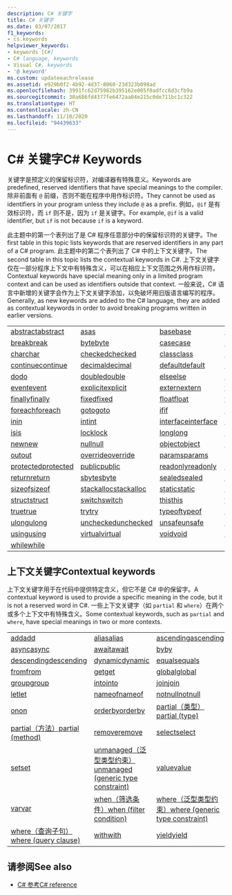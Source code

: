 ```yaml
---
description: C# 关键字
title: C# 关键字
ms.date: 03/07/2017
f1_keywords:
- cs.keywords
helpviewer_keywords:
- keywords [C#]
- C# language, keywords
- Visual C#, keywords
- '@ keyword'
ms.custom: updateeachrelease
ms.assetid: e929b0f2-4b92-4d37-8060-23d323b098ad
ms.openlocfilehash: 3991fc62d75982b395162e085f0adfcc6d3cfb9a
ms.sourcegitcommit: 30a686fd4377fe6472aa04e215c0de711bc1c322
ms.translationtype: HT
ms.contentlocale: zh-CN
ms.lasthandoff: 11/10/2020
ms.locfileid: "94439633"
---
```

# <a name="c-keywords"></a><span data-ttu-id="d398a-103">C# 关键字</span><span class="sxs-lookup"><span data-stu-id="d398a-103">C# Keywords</span></span>

<span data-ttu-id="d398a-104">关键字是预定义的保留标识符，对编译器有特殊意义。</span><span class="sxs-lookup"><span data-stu-id="d398a-104">Keywords are predefined, reserved identifiers that have special meanings to the compiler.</span></span> <span data-ttu-id="d398a-105">除非前面有 `@` 前缀，否则不能在程序中用作标识符。</span><span class="sxs-lookup"><span data-stu-id="d398a-105">They cannot be used as identifiers in your program unless they include `@` as a prefix.</span></span> <span data-ttu-id="d398a-106">例如，`@if` 是有效标识符，而 `if` 则不是，因为 `if` 是关键字。</span><span class="sxs-lookup"><span data-stu-id="d398a-106">For example, `@if` is a valid identifier, but `if` is not because `if` is a keyword.</span></span>  
  
 <span data-ttu-id="d398a-107">此主题中的第一个表列出了是 C# 程序任意部分中的保留标识符的关键字。</span><span class="sxs-lookup"><span data-stu-id="d398a-107">The first table in this topic lists keywords that are reserved identifiers in any part of a C# program.</span></span> <span data-ttu-id="d398a-108">此主题中的第二个表列出了 C# 中的上下文关键字。</span><span class="sxs-lookup"><span data-stu-id="d398a-108">The second table in this topic lists the contextual keywords in C#.</span></span> <span data-ttu-id="d398a-109">上下文关键字仅在一部分程序上下文中有特殊含义，可以在相应上下文范围之外用作标识符。</span><span class="sxs-lookup"><span data-stu-id="d398a-109">Contextual keywords have special meaning only in a limited program context and can be used as identifiers outside that context.</span></span> <span data-ttu-id="d398a-110">一般来说，C# 语言中新增的关键字会作为上下文关键字添加，以免破坏用旧版语言编写的程序。</span><span class="sxs-lookup"><span data-stu-id="d398a-110">Generally, as new keywords are added to the C# language, they are added as contextual keywords in order to avoid breaking programs written in earlier versions.</span></span>  
  
|||||  
|---|---|---|---|  
|[<span data-ttu-id="d398a-111">abstract</span><span class="sxs-lookup"><span data-stu-id="d398a-111">abstract</span></span>](abstract.md)|[<span data-ttu-id="d398a-112">as</span><span class="sxs-lookup"><span data-stu-id="d398a-112">as</span></span>](../operators/type-testing-and-cast.md#as-operator)|[<span data-ttu-id="d398a-113">base</span><span class="sxs-lookup"><span data-stu-id="d398a-113">base</span></span>](base.md)|[<span data-ttu-id="d398a-114">bool</span><span class="sxs-lookup"><span data-stu-id="d398a-114">bool</span></span>](../builtin-types/bool.md)|  
|[<span data-ttu-id="d398a-115">break</span><span class="sxs-lookup"><span data-stu-id="d398a-115">break</span></span>](break.md)|[<span data-ttu-id="d398a-116">byte</span><span class="sxs-lookup"><span data-stu-id="d398a-116">byte</span></span>](../builtin-types/integral-numeric-types.md)|[<span data-ttu-id="d398a-117">case</span><span class="sxs-lookup"><span data-stu-id="d398a-117">case</span></span>](switch.md)|[<span data-ttu-id="d398a-118">catch</span><span class="sxs-lookup"><span data-stu-id="d398a-118">catch</span></span>](try-catch.md)|  
|[<span data-ttu-id="d398a-119">char</span><span class="sxs-lookup"><span data-stu-id="d398a-119">char</span></span>](../builtin-types/char.md)|[<span data-ttu-id="d398a-120">checked</span><span class="sxs-lookup"><span data-stu-id="d398a-120">checked</span></span>](checked.md)|[<span data-ttu-id="d398a-121">class</span><span class="sxs-lookup"><span data-stu-id="d398a-121">class</span></span>](class.md)|[<span data-ttu-id="d398a-122">const</span><span class="sxs-lookup"><span data-stu-id="d398a-122">const</span></span>](const.md)|  
|[<span data-ttu-id="d398a-123">continue</span><span class="sxs-lookup"><span data-stu-id="d398a-123">continue</span></span>](continue.md)|[<span data-ttu-id="d398a-124">decimal</span><span class="sxs-lookup"><span data-stu-id="d398a-124">decimal</span></span>](../builtin-types/floating-point-numeric-types.md)|[<span data-ttu-id="d398a-125">default</span><span class="sxs-lookup"><span data-stu-id="d398a-125">default</span></span>](default.md)|[<span data-ttu-id="d398a-126">delegate</span><span class="sxs-lookup"><span data-stu-id="d398a-126">delegate</span></span>](../builtin-types/reference-types.md)|  
|[<span data-ttu-id="d398a-127">do</span><span class="sxs-lookup"><span data-stu-id="d398a-127">do</span></span>](do.md)|[<span data-ttu-id="d398a-128">double</span><span class="sxs-lookup"><span data-stu-id="d398a-128">double</span></span>](../builtin-types/floating-point-numeric-types.md)|[<span data-ttu-id="d398a-129">else</span><span class="sxs-lookup"><span data-stu-id="d398a-129">else</span></span>](if-else.md)|[<span data-ttu-id="d398a-130">enum</span><span class="sxs-lookup"><span data-stu-id="d398a-130">enum</span></span>](../builtin-types/enum.md)|  
|[<span data-ttu-id="d398a-131">event</span><span class="sxs-lookup"><span data-stu-id="d398a-131">event</span></span>](event.md)|[<span data-ttu-id="d398a-132">explicit</span><span class="sxs-lookup"><span data-stu-id="d398a-132">explicit</span></span>](../operators/user-defined-conversion-operators.md)|[<span data-ttu-id="d398a-133">extern</span><span class="sxs-lookup"><span data-stu-id="d398a-133">extern</span></span>](extern.md)|[<span data-ttu-id="d398a-134">false</span><span class="sxs-lookup"><span data-stu-id="d398a-134">false</span></span>](../builtin-types/bool.md)|  
|[<span data-ttu-id="d398a-135">finally</span><span class="sxs-lookup"><span data-stu-id="d398a-135">finally</span></span>](try-finally.md)|[<span data-ttu-id="d398a-136">fixed</span><span class="sxs-lookup"><span data-stu-id="d398a-136">fixed</span></span>](fixed-statement.md)|[<span data-ttu-id="d398a-137">float</span><span class="sxs-lookup"><span data-stu-id="d398a-137">float</span></span>](../builtin-types/floating-point-numeric-types.md)|[<span data-ttu-id="d398a-138">for</span><span class="sxs-lookup"><span data-stu-id="d398a-138">for</span></span>](for.md)|  
|[<span data-ttu-id="d398a-139">foreach</span><span class="sxs-lookup"><span data-stu-id="d398a-139">foreach</span></span>](foreach-in.md)|[<span data-ttu-id="d398a-140">goto</span><span class="sxs-lookup"><span data-stu-id="d398a-140">goto</span></span>](goto.md)|[<span data-ttu-id="d398a-141">if</span><span class="sxs-lookup"><span data-stu-id="d398a-141">if</span></span>](if-else.md)|[<span data-ttu-id="d398a-142">implicit</span><span class="sxs-lookup"><span data-stu-id="d398a-142">implicit</span></span>](../operators/user-defined-conversion-operators.md)|  
|[<span data-ttu-id="d398a-143">in</span><span class="sxs-lookup"><span data-stu-id="d398a-143">in</span></span>](in.md)|[<span data-ttu-id="d398a-144">int</span><span class="sxs-lookup"><span data-stu-id="d398a-144">int</span></span>](../builtin-types/integral-numeric-types.md)|[<span data-ttu-id="d398a-145">interface</span><span class="sxs-lookup"><span data-stu-id="d398a-145">interface</span></span>](interface.md)|[<span data-ttu-id="d398a-146">internal</span><span class="sxs-lookup"><span data-stu-id="d398a-146">internal</span></span>](internal.md)|
|[<span data-ttu-id="d398a-147">is</span><span class="sxs-lookup"><span data-stu-id="d398a-147">is</span></span>](is.md)|[<span data-ttu-id="d398a-148">lock</span><span class="sxs-lookup"><span data-stu-id="d398a-148">lock</span></span>](lock-statement.md)|[<span data-ttu-id="d398a-149">long</span><span class="sxs-lookup"><span data-stu-id="d398a-149">long</span></span>](../builtin-types/integral-numeric-types.md)|[<span data-ttu-id="d398a-150">namespace</span><span class="sxs-lookup"><span data-stu-id="d398a-150">namespace</span></span>](namespace.md)|
|[<span data-ttu-id="d398a-151">new</span><span class="sxs-lookup"><span data-stu-id="d398a-151">new</span></span>](../operators/new-operator.md)|[<span data-ttu-id="d398a-152">null</span><span class="sxs-lookup"><span data-stu-id="d398a-152">null</span></span>](null.md)|[<span data-ttu-id="d398a-153">object</span><span class="sxs-lookup"><span data-stu-id="d398a-153">object</span></span>](../builtin-types/reference-types.md)|[<span data-ttu-id="d398a-154">operator</span><span class="sxs-lookup"><span data-stu-id="d398a-154">operator</span></span>](../operators/operator-overloading.md)|
|[<span data-ttu-id="d398a-155">out</span><span class="sxs-lookup"><span data-stu-id="d398a-155">out</span></span>](out.md)|[<span data-ttu-id="d398a-156">override</span><span class="sxs-lookup"><span data-stu-id="d398a-156">override</span></span>](override.md)|[<span data-ttu-id="d398a-157">params</span><span class="sxs-lookup"><span data-stu-id="d398a-157">params</span></span>](params.md)|[<span data-ttu-id="d398a-158">private</span><span class="sxs-lookup"><span data-stu-id="d398a-158">private</span></span>](private.md)|
|[<span data-ttu-id="d398a-159">protected</span><span class="sxs-lookup"><span data-stu-id="d398a-159">protected</span></span>](protected.md)|[<span data-ttu-id="d398a-160">public</span><span class="sxs-lookup"><span data-stu-id="d398a-160">public</span></span>](public.md)|[<span data-ttu-id="d398a-161">readonly</span><span class="sxs-lookup"><span data-stu-id="d398a-161">readonly</span></span>](readonly.md)|[<span data-ttu-id="d398a-162">ref</span><span class="sxs-lookup"><span data-stu-id="d398a-162">ref</span></span>](ref.md)|
|[<span data-ttu-id="d398a-163">return</span><span class="sxs-lookup"><span data-stu-id="d398a-163">return</span></span>](return.md)|[<span data-ttu-id="d398a-164">sbyte</span><span class="sxs-lookup"><span data-stu-id="d398a-164">sbyte</span></span>](../builtin-types/integral-numeric-types.md)|[<span data-ttu-id="d398a-165">sealed</span><span class="sxs-lookup"><span data-stu-id="d398a-165">sealed</span></span>](sealed.md)|[<span data-ttu-id="d398a-166">short</span><span class="sxs-lookup"><span data-stu-id="d398a-166">short</span></span>](../builtin-types/integral-numeric-types.md)||
[<span data-ttu-id="d398a-167">sizeof</span><span class="sxs-lookup"><span data-stu-id="d398a-167">sizeof</span></span>](../operators/sizeof.md)|[<span data-ttu-id="d398a-168">stackalloc</span><span class="sxs-lookup"><span data-stu-id="d398a-168">stackalloc</span></span>](../operators/stackalloc.md)|[<span data-ttu-id="d398a-169">static</span><span class="sxs-lookup"><span data-stu-id="d398a-169">static</span></span>](static.md)|[<span data-ttu-id="d398a-170">string</span><span class="sxs-lookup"><span data-stu-id="d398a-170">string</span></span>](../builtin-types/reference-types.md)|
|[<span data-ttu-id="d398a-171">struct</span><span class="sxs-lookup"><span data-stu-id="d398a-171">struct</span></span>](../builtin-types/struct.md)|[<span data-ttu-id="d398a-172">switch</span><span class="sxs-lookup"><span data-stu-id="d398a-172">switch</span></span>](switch.md)|[<span data-ttu-id="d398a-173">this</span><span class="sxs-lookup"><span data-stu-id="d398a-173">this</span></span>](this.md)|[<span data-ttu-id="d398a-174">throw</span><span class="sxs-lookup"><span data-stu-id="d398a-174">throw</span></span>](throw.md)|
|[<span data-ttu-id="d398a-175">true</span><span class="sxs-lookup"><span data-stu-id="d398a-175">true</span></span>](../builtin-types/bool.md)|[<span data-ttu-id="d398a-176">try</span><span class="sxs-lookup"><span data-stu-id="d398a-176">try</span></span>](try-catch.md)|[<span data-ttu-id="d398a-177">typeof</span><span class="sxs-lookup"><span data-stu-id="d398a-177">typeof</span></span>](../operators/type-testing-and-cast.md#typeof-operator)|[<span data-ttu-id="d398a-178">uint</span><span class="sxs-lookup"><span data-stu-id="d398a-178">uint</span></span>](../builtin-types/integral-numeric-types.md)|
|[<span data-ttu-id="d398a-179">ulong</span><span class="sxs-lookup"><span data-stu-id="d398a-179">ulong</span></span>](../builtin-types/integral-numeric-types.md)|[<span data-ttu-id="d398a-180">unchecked</span><span class="sxs-lookup"><span data-stu-id="d398a-180">unchecked</span></span>](unchecked.md)|[<span data-ttu-id="d398a-181">unsafe</span><span class="sxs-lookup"><span data-stu-id="d398a-181">unsafe</span></span>](unsafe.md)|[<span data-ttu-id="d398a-182">ushort</span><span class="sxs-lookup"><span data-stu-id="d398a-182">ushort</span></span>](../builtin-types/integral-numeric-types.md)|
|[<span data-ttu-id="d398a-183">using</span><span class="sxs-lookup"><span data-stu-id="d398a-183">using</span></span>](using.md)|[<span data-ttu-id="d398a-184">virtual</span><span class="sxs-lookup"><span data-stu-id="d398a-184">virtual</span></span>](virtual.md)|[<span data-ttu-id="d398a-185">void</span><span class="sxs-lookup"><span data-stu-id="d398a-185">void</span></span>](../builtin-types/void.md)|[<span data-ttu-id="d398a-186">volatile</span><span class="sxs-lookup"><span data-stu-id="d398a-186">volatile</span></span>](volatile.md)|
|[<span data-ttu-id="d398a-187">while</span><span class="sxs-lookup"><span data-stu-id="d398a-187">while</span></span>](while.md)|

## <a name="contextual-keywords"></a><span data-ttu-id="d398a-188">上下文关键字</span><span class="sxs-lookup"><span data-stu-id="d398a-188">Contextual keywords</span></span>

 <span data-ttu-id="d398a-189">上下文关键字用于在代码中提供特定含义，但它不是 C# 中的保留字。</span><span class="sxs-lookup"><span data-stu-id="d398a-189">A contextual keyword is used to provide a specific meaning in the code, but it is not a reserved word in C#.</span></span> <span data-ttu-id="d398a-190">一些上下文关键字（如 `partial` 和 `where`）在两个或多个上下文中有特殊含义。</span><span class="sxs-lookup"><span data-stu-id="d398a-190">Some contextual keywords, such as `partial` and `where`, have special meanings in two or more contexts.</span></span>  
  
||||  
|---|---|---|  
|[<span data-ttu-id="d398a-191">add</span><span class="sxs-lookup"><span data-stu-id="d398a-191">add</span></span>](add.md)|[<span data-ttu-id="d398a-192">alias</span><span class="sxs-lookup"><span data-stu-id="d398a-192">alias</span></span>](extern-alias.md)|[<span data-ttu-id="d398a-193">ascending</span><span class="sxs-lookup"><span data-stu-id="d398a-193">ascending</span></span>](ascending.md)|
|[<span data-ttu-id="d398a-194">async</span><span class="sxs-lookup"><span data-stu-id="d398a-194">async</span></span>](async.md)|[<span data-ttu-id="d398a-195">await</span><span class="sxs-lookup"><span data-stu-id="d398a-195">await</span></span>](../operators/await.md)|[<span data-ttu-id="d398a-196">by</span><span class="sxs-lookup"><span data-stu-id="d398a-196">by</span></span>](by.md)|
|[<span data-ttu-id="d398a-197">descending</span><span class="sxs-lookup"><span data-stu-id="d398a-197">descending</span></span>](descending.md)|[<span data-ttu-id="d398a-198">dynamic</span><span class="sxs-lookup"><span data-stu-id="d398a-198">dynamic</span></span>](../builtin-types/reference-types.md)|[<span data-ttu-id="d398a-199">equals</span><span class="sxs-lookup"><span data-stu-id="d398a-199">equals</span></span>](equals.md)|
|[<span data-ttu-id="d398a-200">from</span><span class="sxs-lookup"><span data-stu-id="d398a-200">from</span></span>](from-clause.md)|[<span data-ttu-id="d398a-201">get</span><span class="sxs-lookup"><span data-stu-id="d398a-201">get</span></span>](get.md)|[<span data-ttu-id="d398a-202">global</span><span class="sxs-lookup"><span data-stu-id="d398a-202">global</span></span>](../operators/namespace-alias-qualifier.md)|
|[<span data-ttu-id="d398a-203">group</span><span class="sxs-lookup"><span data-stu-id="d398a-203">group</span></span>](group-clause.md)|[<span data-ttu-id="d398a-204">into</span><span class="sxs-lookup"><span data-stu-id="d398a-204">into</span></span>](into.md)|[<span data-ttu-id="d398a-205">join</span><span class="sxs-lookup"><span data-stu-id="d398a-205">join</span></span>](join-clause.md)|
|[<span data-ttu-id="d398a-206">let</span><span class="sxs-lookup"><span data-stu-id="d398a-206">let</span></span>](let-clause.md)|[<span data-ttu-id="d398a-207">nameof</span><span class="sxs-lookup"><span data-stu-id="d398a-207">nameof</span></span>](../operators/nameof.md)|[<span data-ttu-id="d398a-208">notnull</span><span class="sxs-lookup"><span data-stu-id="d398a-208">notnull</span></span>](../../programming-guide/generics/constraints-on-type-parameters.md#notnull-constraint)|
|[<span data-ttu-id="d398a-209">on</span><span class="sxs-lookup"><span data-stu-id="d398a-209">on</span></span>](on.md)|[<span data-ttu-id="d398a-210">orderby</span><span class="sxs-lookup"><span data-stu-id="d398a-210">orderby</span></span>](orderby-clause.md)|[<span data-ttu-id="d398a-211">partial（类型）</span><span class="sxs-lookup"><span data-stu-id="d398a-211">partial (type)</span></span>](partial-type.md)|
|[<span data-ttu-id="d398a-212">partial（方法）</span><span class="sxs-lookup"><span data-stu-id="d398a-212">partial (method)</span></span>](partial-method.md)|[<span data-ttu-id="d398a-213">remove</span><span class="sxs-lookup"><span data-stu-id="d398a-213">remove</span></span>](remove.md)|[<span data-ttu-id="d398a-214">select</span><span class="sxs-lookup"><span data-stu-id="d398a-214">select</span></span>](select-clause.md)|
|[<span data-ttu-id="d398a-215">set</span><span class="sxs-lookup"><span data-stu-id="d398a-215">set</span></span>](set.md)|[<span data-ttu-id="d398a-216">unmanaged（泛型类型约束）</span><span class="sxs-lookup"><span data-stu-id="d398a-216">unmanaged (generic type constraint)</span></span>](../../programming-guide/generics/constraints-on-type-parameters.md#unmanaged-constraint)|[<span data-ttu-id="d398a-217">value</span><span class="sxs-lookup"><span data-stu-id="d398a-217">value</span></span>](value.md)|
|[<span data-ttu-id="d398a-218">var</span><span class="sxs-lookup"><span data-stu-id="d398a-218">var</span></span>](var.md)|[<span data-ttu-id="d398a-219">when（筛选条件）</span><span class="sxs-lookup"><span data-stu-id="d398a-219">when (filter condition)</span></span>](when.md)|[<span data-ttu-id="d398a-220">where（泛型类型约束）</span><span class="sxs-lookup"><span data-stu-id="d398a-220">where (generic type constraint)</span></span>](where-generic-type-constraint.md)|
|[<span data-ttu-id="d398a-221">where（查询子句）</span><span class="sxs-lookup"><span data-stu-id="d398a-221">where (query clause)</span></span>](where-clause.md)|[<span data-ttu-id="d398a-222">with</span><span class="sxs-lookup"><span data-stu-id="d398a-222">with</span></span>](../operators/with-expression.md)|[<span data-ttu-id="d398a-223">yield</span><span class="sxs-lookup"><span data-stu-id="d398a-223">yield</span></span>](yield.md)|
  
## <a name="see-also"></a><span data-ttu-id="d398a-224">请参阅</span><span class="sxs-lookup"><span data-stu-id="d398a-224">See also</span></span>

- [<span data-ttu-id="d398a-225">C# 参考</span><span class="sxs-lookup"><span data-stu-id="d398a-225">C# reference</span></span>](../index.md)
